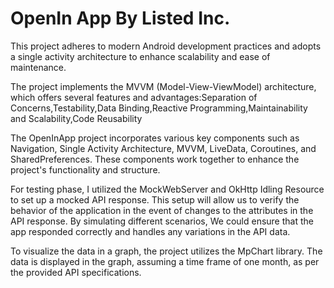 # OpenIn App By Listed Inc.

This project adheres to modern Android development practices and adopts a single activity architecture to enhance scalability and ease of maintenance.

The project implements the MVVM (Model-View-ViewModel) architecture, which offers several features and advantages:Separation of Concerns,Testability,Data Binding,Reactive Programming,Maintainability and Scalability,Code Reusability

The OpenInApp project incorporates various key components such as Navigation, Single Activity Architecture, MVVM, LiveData, Coroutines, and SharedPreferences. These components work together to enhance the project's functionality and structure.

For testing phase, I utilized the MockWebServer and OkHttp Idling Resource to set up a mocked API response. This setup will allow us to verify the behavior of the application in the event of changes to the attributes in the API response. By simulating different scenarios, We could ensure that the app responded correctly and handles any variations in the API data.

To visualize the data in a graph, the project utilizes the MpChart library. The data is displayed in the graph, assuming a time frame of one month, as per the provided API specifications.




